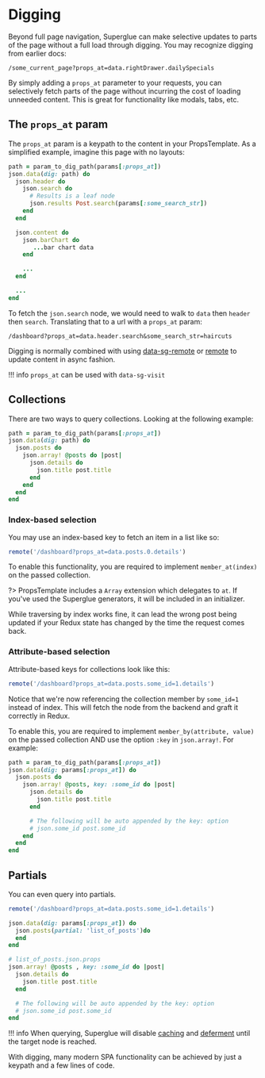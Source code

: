 # Digging

Beyond full page navigation, Superglue can make selective updates to parts of
the page without a full load through digging. You may recognize digging from
earlier docs:

```
/some_current_page?props_at=data.rightDrawer.dailySpecials
```

By simply adding a `props_at` parameter to your requests, you can selectively
fetch parts of the page without incurring the cost of loading unneeded content. This
is great for functionality like modals, tabs, etc.

## The `props_at` param

The `props_at` param is a keypath to the content in your PropsTemplate. As a simplified
example, imagine this page with no layouts:

```ruby
path = param_to_dig_path(params[:props_at])
json.data(dig: path) do
  json.header do
    json.search do
      # Results is a leaf node
      json.results Post.search(params[:some_search_str])
    end
  end

  json.content do
    json.barChart do
       ...bar chart data
    end

    ...
  end

  ...
end
```

To fetch the `json.search` node, we would need to walk to `data` then `header`
then `search`. Translating that to a url with a `props_at` param:

```
/dashboard?props_at=data.header.search&some_search_str=haircuts
```

Digging is normally combined with using [data-sg-remote] or [remote] to update
content in async fashion.

!!! info
    `props_at` can be used with `data-sg-visit`

[data-sg-remote]: ./ujs.md#data-sg-remote
[remote]: ./requests.md#remote


## Collections
There are two ways to query collections. Looking at the following example:

```ruby
path = param_to_dig_path(params[:props_at])
json.data(dig: path) do
  json.posts do
    json.array! @posts do |post|
      json.details do
        json.title post.title
      end
    end
  end
end
```

### Index-based selection
You may use an index-based key to fetch an item in a list like so:

```js
remote('/dashboard?props_at=data.posts.0.details')
```

To enable this functionality, you are required to implement `member_at(index)`
on the passed collection.

?> PropsTemplate includes a `Array` extension which delegates to `at`. If you've
used the Superglue generators, it will be included in an initializer.

While traversing by index works fine, it can lead the wrong post being updated
if your Redux state has changed by the time the request comes back.

### Attribute-based selection
Attribute-based keys for collections look like this:

```js
remote('/dashboard?props_at=data.posts.some_id=1.details')
```

Notice that we're now referencing the collection member by `some_id=1` instead
of index. This will fetch the node from the backend and graft it correctly in
Redux.

To enable this, you are required to implement `member_by(attribute, value)` on
the passed collection AND use the option `:key` in `json.array!`. For example:

```ruby
path = param_to_dig_path(params[:props_at])
json.data(dig: params[:props_at]) do
  json.posts do
    json.array! @posts, key: :some_id do |post|
      json.details do
        json.title post.title
      end

      # The following will be auto appended by the key: option
      # json.some_id post.some_id
    end
  end
end
```

## Partials

You can even query into partials.

```js
remote('/dashboard?props_at=data.posts.some_id=1.details')
```

```ruby
json.data(dig: params[:props_at]) do
  json.posts(partial: 'list_of_posts')do
  end
end
```

```ruby
# list_of_posts.json.props
json.array! @posts , key: :some_id do |post|
  json.details do
    json.title post.title
  end

  # The following will be auto appended by the key: option
  # json.some_id post.some_id
end
```

!!! info
    When querying, Superglue will disable
    [caching](https://github.com/thoughtbot/props_template#caching) and
    [deferment](https://github.com/thoughtbot/props_template#deferment) until the
    target node is reached.

With digging, many modern SPA functionality can be achieved by just a keypath and a
few lines of code.

[PropsTemplate]: https://github.com/thoughtbot/props_template

